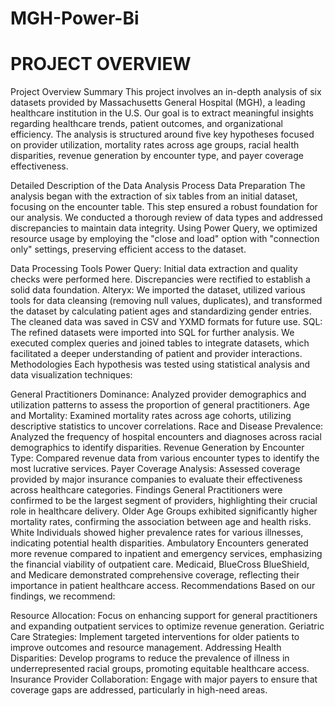 # MGH-Power-Bi
# PROJECT OVERVIEW
Project Overview Summary
This project involves an in-depth analysis of six datasets provided by Massachusetts General Hospital (MGH), a leading healthcare institution in the U.S. Our goal is to extract meaningful insights regarding healthcare trends, patient outcomes, and organizational efficiency. The analysis is structured around five key hypotheses focused on provider utilization, mortality rates across age groups, racial health disparities, revenue generation by encounter type, and payer coverage effectiveness.

Detailed Description of the Data Analysis Process
Data Preparation
The analysis began with the extraction of six tables from an initial dataset, focusing on the encounter table. This step ensured a robust foundation for our analysis. We conducted a thorough review of data types and addressed discrepancies to maintain data integrity. Using Power Query, we optimized resource usage by employing the "close and load" option with "connection only" settings, preserving efficient access to the dataset.

Data Processing Tools
Power Query: Initial data extraction and quality checks were performed here. Discrepancies were rectified to establish a solid data foundation.
Alteryx: We imported the dataset, utilized various tools for data cleansing (removing null values, duplicates), and transformed the dataset by calculating patient ages and standardizing gender entries. The cleaned data was saved in CSV and YXMD formats for future use.
SQL: The refined datasets were imported into SQL for further analysis. We executed complex queries and joined tables to integrate datasets, which facilitated a deeper understanding of patient and provider interactions.
Methodologies
Each hypothesis was tested using statistical analysis and data visualization techniques:

General Practitioners Dominance: Analyzed provider demographics and utilization patterns to assess the proportion of general practitioners.
Age and Mortality: Examined mortality rates across age cohorts, utilizing descriptive statistics to uncover correlations.
Race and Disease Prevalence: Analyzed the frequency of hospital encounters and diagnoses across racial demographics to identify disparities.
Revenue Generation by Encounter Type: Compared revenue data from various encounter types to identify the most lucrative services.
Payer Coverage Analysis: Assessed coverage provided by major insurance companies to evaluate their effectiveness across healthcare categories.
Findings
General Practitioners were confirmed to be the largest segment of providers, highlighting their crucial role in healthcare delivery.
Older Age Groups exhibited significantly higher mortality rates, confirming the association between age and health risks.
White Individuals showed higher prevalence rates for various illnesses, indicating potential health disparities.
Ambulatory Encounters generated more revenue compared to inpatient and emergency services, emphasizing the financial viability of outpatient care.
Medicaid, BlueCross BlueShield, and Medicare demonstrated comprehensive coverage, reflecting their importance in patient healthcare access.
Recommendations
Based on our findings, we recommend:

Resource Allocation: Focus on enhancing support for general practitioners and expanding outpatient services to optimize revenue generation.
Geriatric Care Strategies: Implement targeted interventions for older patients to improve outcomes and resource management.
Addressing Health Disparities: Develop programs to reduce the prevalence of illness in underrepresented racial groups, promoting equitable healthcare access.
Insurance Provider Collaboration: Engage with major payers to ensure that coverage gaps are addressed, particularly in high-need areas.
